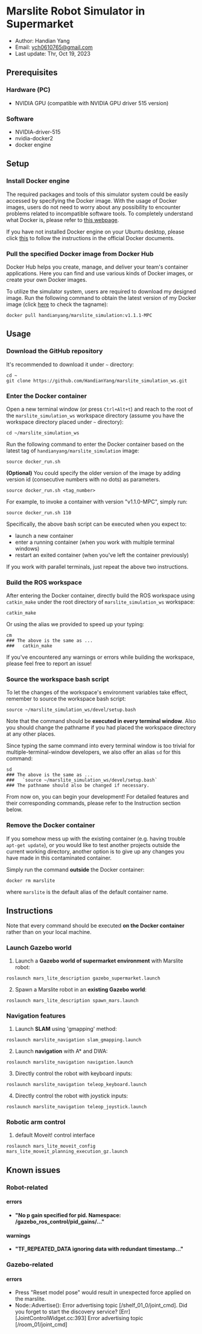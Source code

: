 # Marslite Robot Simulator in Supermarket 

* Author: Handian Yang
* Email: ych0610765@gmail.com
* Last update: Thr, Oct 19, 2023

## Prerequisites

### Hardware (PC)
- NVIDIA GPU (compatible with NVIDIA GPU driver 515 version)

### Software
- NVIDIA-driver-515
- nvidia-docker2
- docker engine

## Setup

### Install Docker engine

The required packages and tools of this simulator system could be easily accessed by specifying the Docker image. With the usage of Docker images, users do not need to worry about any possibility to encounter problems related to incompatible software tools. To completely understand what Docker is, please refer to [this webpage](https://docs.docker.com/get-started/).

If you have not installed Docker engine on your Ubuntu desktop, please click [this](https://docs.docker.com/engine/install/ubuntu/#install-using-the-repository) to follow the instructions in the official Docker documents.

### Pull the specified Docker image from Docker Hub

Docker Hub helps you create, manage, and deliver your team's container applications. Here you can find and use various kinds of Docker images, or create your own Docker images.

To utilize the simulator system, users are required to download my designed image. Run the following command to obtain the latest version of my Docker image (click [here](https://hub.docker.com/repository/docker/handianyang/marslite_simulation/general) to check the tagname):
```Shell
docker pull handianyang/marslite_simulation:v1.1.1-MPC
```

<!--
Of course you could check [the tags of my image](https://hub.docker.com/repository/docker/handianyang/marslite_simulation/general) to specify older versions, but the complete features of the system are not guarenteed. For example, to obtain the base image (the most primitive one):
```Shell
docker pull handianyang/marslite_simulation:v1.0.0-Base
```
-->

## Usage

### Download the GitHub repository

It's recommended to download it under `~` directory:
```Shell
cd ~
git clone https://github.com/HandianYang/marslite_simulation_ws.git
```

### Enter the Docker container

Open a new terminal window (or press `Ctrl+Alt+t`) and reach to the root of the `marslite_simulation_ws` workspace directory (assume you have the workspace directory placed under `~` directory):
```Shell
cd ~/marslite_simulation_ws
```

Run the following command to enter the Docker container based on the latest tag of `handianyang/marslite_simulation` image:
```Shell
source docker_run.sh
```

**(Optional)** You could specify the older version of the image by adding version id (consecutive numbers with no dots) as parameters. 
```Shell
source docker_run.sh <tag_number>
```

For example, to invoke a container with version "v1.1.0-MPC", simply run:
```Shell
source docker_run.sh 110
```

Specifically, the above bash script can be executed when you expect to:
- launch a new container
- enter a running container (when you work with multiple terminal windows)
- restart an exited container (when you've left the container previously)

If you work with parallel terminals, just repeat the above two instructions.

### Build the ROS workspace

After entering the Docker container, directly build the ROS workspace using `catkin_make` under the root directory of `marslite_simulation_ws` workspace:
```Shell
catkin_make
```

Or using the alias we provided to speed up your typing:
```Shell
cm
### The above is the same as ...
###   catkin_make
```

If you've encountered any warnings or errors while building the workspace, please feel free to report an issue!


### Source the workspace bash script

To let the changes of the workspace's environment variables take effect, remember to source the workspace bash script:
```Shell
source ~/marslite_simulation_ws/devel/setup.bash
```

Note that the command should be **executed in every terminal window**. Also you should change the pathname if you had placed the workspace directory at any other places.

Since typing the same command into every terminal window is too trivial for multiple-terminal-window developers, we also offer an alias `sd` for this command:
```Shell
sd
### The above is the same as ...
###   `source ~/marslite_simulation_ws/devel/setup.bash`
### The pathname should also be changed if necessary.
```

From now on, you can begin your development! For detailed features and their corresponding commands, please refer to the Instruction section below.


### Remove the Docker container

If you somehow mess up with the existing container (e.g. having trouble `apt-get update`), or you would like to test another projects outside the current working directory, another option is to give up any changes you have made in this contaminated container.

Simply run the command **outside** the Docker container:
```Shell
docker rm marslite
```
where `marslite` is the default alias of the default container name.



## Instructions

Note that every command should be executed **on the Docker container** rather than on your local machine.

### Launch Gazebo world

1. Launch a **Gazebo world of supermarket environment** with Marslite robot:
```Shell
roslaunch mars_lite_description gazebo_supermarket.launch
```

2. Spawn a Marslite robot in an **existing Gazebo world**:
```Shell
roslaunch mars_lite_description spawn_mars.launch
```

### Navigation features

1. Launch **SLAM** using 'gmapping' method:
```Shell
roslaunch marslite_navigation slam_gmapping.launch
```

2. Launch **navigation** with  A* and DWA:
```Shell
roslaunch marslite_navigation navigation.launch
```

3. Directly control the robot with keyboard inputs:
```Shell
roslaunch marslite_navigation teleop_keyboard.launch
```

4. Directly control the robot with joystick inputs:
```Shell
roslaunch marslite_navigation teleop_joystick.launch
```


### Robotic arm control

1. default Moveit! control interface
```Shell
roslaunch mars_lite_moveit_config mars_lite_moveit_planning_execution_gz.launch
```


## Known issues

### Robot-related

#### errors
- **"No p gain specified for pid. Namespace: /gazebo_ros_control/pid_gains/..."**

#### warnings
- **"TF_REPEATED_DATA ignoring data with redundant timestamp..."**


### Gazebo-related

#### errors
- Press "Reset model pose" would result in unexpected force applied on the marslite.
- Node::Advertise(): Error advertising topic [/shelf_01_0/joint_cmd]. Did you forget to start the discovery service? [Err] [JointControlWidget.cc:393] Error advertising topic [/room_01/joint_cmd]
